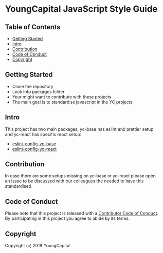 # YoungCapital JavaScript Style Guide

## Table of Contents

- [Getting Started](#configuration)
- [Intro](#intro)
- [Contribution](#contribution)
- [Code of Conduct](#code-of-conduct)
- [Copyright](#copyright)

## Getting Started

- Clone the repository
- Look into packages folder
- Your might want to contribute with these projects
- The main goal is to standardise javascript in the YC projects

## Intro

This project has two main packages, yc-base has eslint and prettier setup and yc-react has specific react setup:

- [eslint-config-yc-base](/packages/eslint-config-yc-base/README.md)
- [eslint-config-yc-react](/packages/eslint-config-yc-react/README.md)

## Contribution

In case there are some setups missing on yc-base or yc-react please open an issue to be discussed with our colleagues the needed to have this standardised.

## Code of Conduct

Please note that this project is released with a [Contributor Code of Conduct](CODE_OF_CONDUCT.md). By participating in this project you agree to abide by its terms.

## Copyright

Copyright (c) 2018 YoungCapital.
